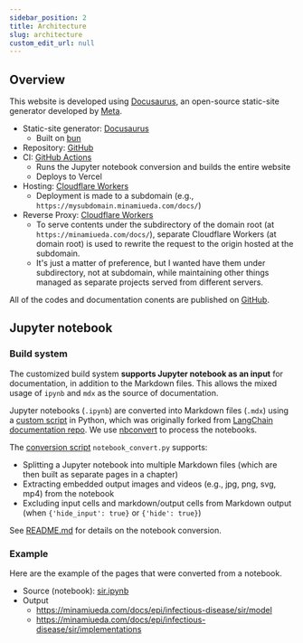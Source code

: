 ```yaml
---
sidebar_position: 2
title: Architecture
slug: architecture
custom_edit_url: null
---
```


## Overview
This website is developed using [Docusaurus](https://docusaurus.io/), an open-source static-site generator developed by [Meta](https://opensource.fb.com/projects/docusaurus/).

- Static-site generator: [Docusaurus](https://docusaurus.io/)
    - Built on [bun](https://bun.sh/)
- Repository: [GitHub](https://github.com/mu373/documentation/)
- CI: [GitHub Actions](https://github.com/mu373/documentation/actions)
    - Runs the Jupyter notebook conversion and builds the entire website
    - Deploys to Vercel
- Hosting: [Cloudflare Workers](https://www.cloudflare.com/developer-platform/products/workers/)
    - Deployment is made to a subdomain (e.g., `https://mysubdomain.minamiueda.com/docs/`)
- Reverse Proxy: [Cloudflare Workers](https://developers.cloudflare.com/workers/)
    - To serve contents under the subdirectory of the domain root (at `https://minamiueda.com/docs/`), separate Cloudflare Workers (at domain root) is used to rewrite the request to the origin hosted at the subdomain.
    - It's just a matter of preference, but I wanted have them under subdirectory, not at subdomain, while maintaining other things managed as separate projects served from different servers.

All of the codes and documentation conents are published on [GitHub](https://github.com/mu373/documentation/). 

## Jupyter notebook

### Build system
The customized build system **supports Jupyter notebook as an input** for documentation, in addition to the Markdown files. This allows the mixed usage of `ipynb` and `mdx` as the source of documentation.

Jupyter notebooks (`.ipynb`) are converted into Markdown files (`.mdx`) using a [custom script](https://github.com/mu373/documentation/blob/main/scripts/notebook_convert.py) in Python, which was originally forked from [LangChain documentation repo](https://github.com/langchain-ai/langchain/blob/master/docs/scripts/notebook_convert.py). We use [nbconvert](https://github.com/jupyter/nbconvert) to process the notebooks.

The [conversion script](https://github.com/mu373/documentation/blob/main/scripts/notebook_convert.py) `notebook_convert.py` supports:
- Splitting a Jupyter notebook into multiple Markdown files (which are then built as separate pages in a chapter)
- Extracting embedded output images and videos (e.g., jpg, png, svg, mp4) from the notebook
- Excluding input cells and markdown/output cells from Markdown output (when `{'hide_input': true}` or `{'hide': true}`)

See [README.md](https://github.com/mu373/documentation/blob/main/README.md#converting-notebooks) for details on the notebook conversion.

### Example
Here are the example of the pages that were converted from a notebook.
- Source (notebook): [sir.ipynb](https://github.com/mu373/documentation/blob/dev/docs/epi/infectious-disease/sir.ipynb)
- Output
    - https://minamiueda.com/docs/epi/infectious-disease/sir/model
    - https://minamiueda.com/docs/epi/infectious-disease/sir/implementations

